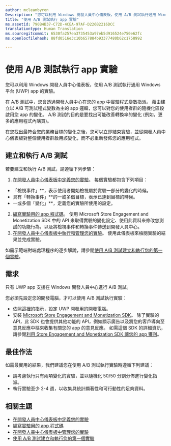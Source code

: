 ```yaml
---
author: mcleanbyron
Description: "您可以利用 Windows 開發人員中心儀表板，使用 A/B 測試執行通用 Windows 平台 (UWP) app 的實驗。"
title: "使用 A/B 測試執行 app 實驗"
ms.assetid: 790B4B37-C72D-4CEA-97AF-D226B2216DCC
translationtype: Human Translation
ms.sourcegitcommit: 6530fa257ea3735453a97eb5d916524e750e62fc
ms.openlocfilehash: 88fd0516e3c10b657884b93377480b62c1758992

---
```


# 使用 A/B 測試執行 app 實驗

您可以利用 Windows 開發人員中心儀表板，使用 A/B 測試執行通用 Windows 平台 (UWP) app 的實驗。

在 A/B 測試中，您會透過開發人員中心在您的 app 中實驗程式變數指派。 藉由建立以 A/B 可測試程式變數為主的 app 邏輯，您可以對您的使用者群的隨機化區段啟用您 app 的變化。 A/B 測試的目的是要找出可能改善轉換率的變化 (例如，更多的應用程式內購買)。

在您找出最符合您的業務目標的變化之後，您可以立即結束實驗，並從開發人員中心儀表板對整個使用者群啟用該變化，而不必重新發佈您的應用程式。

## 建立和執行 A/B 測試

若要建立和執行 A/B 測試，請遵循下列步驟：

1. [在開發人員中心儀表板中定義您的實驗](define-your-experiment-in-the-dev-center-dashboard.md)。 每個實驗都包含下列項目︰
  * 「檢視事件」**，表示使用者開始檢視屬於實驗一部分的變化的時候。
  * 具有「轉換事件」**的一或多個目標，表示已達到目標的時候。
  * 一或多個「變化」**，定義您的實驗所使用的設定。
2. [編寫實驗用的 app 程式碼](code-your-experiment-in-your-app.md)。 使用 Microsoft Store Engagement and Monetization SDK 中的 API 來取得實驗的變化設定、使用此資料來修改您測試的功能行為，以及將檢視事件和轉換事件傳送到開發人員中心。
3. [在開發人員中心儀表板中執行和管理您的實驗](manage-your-experiment.md)。 使用此儀表板來檢閱實驗的結果並完成實驗。

如需示範端對端處理程序的逐步解說，請參閱[使用 A/B 測試建立和執行您的第一個實驗](create-and-run-your-first-experiment-with-a-b-testing.md)。

## 需求

只有 UWP app 支援在 Windows 開發人員中心進行 A/B 測試。

您必須先設定您的開發電腦，才可以使用 A/B 測試執行實驗︰

* 依照[這裡](../get-started/get-set-up.md)的指示，設定 UWP 開發用的開發電腦。
* 安裝 [Microsoft Store Engagement and Monetization SDK](http://aka.ms/store-em-sdk)。 除了實驗的 API，此 SDK 也會提供其他功能的 API，例如顯示廣告以及將您的客戶導向至意見反應中樞來收集有關您的 app 的意見反應。 如需這個 SDK 的詳細資訊，請參閱[利用 Store Engagement and Monetization SDK 讓您的 app 獲利](monetize-your-app-with-the-microsoft-store-engagement-and-monetization-sdk.md)。

## 最佳作法

如需最實用的結果，我們建議您在使用 A/B 測試執行實驗時遵循下列建議︰

* 請考慮執行只有兩項變化的實驗，並以隨機化 50/50 分割分佈進行變化指派。
* 執行實驗至少 2-4 週，以收集具統計顯著性和可行動性的足夠資料。

## 相關主題

* [在開發人員中心儀表板中定義您的實驗](define-your-experiment-in-the-dev-center-dashboard.md)
* [編寫實驗用的 app 程式碼](code-your-experiment-in-your-app.md)
* [在開發人員中心儀表板中管理您的實驗](manage-your-experiment.md)
* [使用 A/B 測試建立和執行您的第一個實驗](create-and-run-your-first-experiment-with-a-b-testing.md)



<!--HONumber=Jun16_HO4-->


